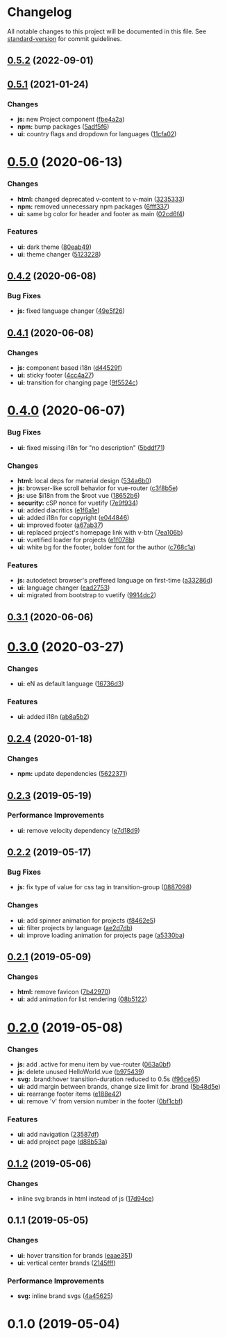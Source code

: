 # Changelog

All notable changes to this project will be documented in this file. See [standard-version](https://github.com/conventional-changelog/standard-version) for commit guidelines.

## [0.5.2](https://github.com/Redpoint1/personal-page/compare/v0.5.1...v0.5.2) (2022-09-01)



## [0.5.1](https://github.com/Redpoint1/personal-page/compare/v0.5.0...v0.5.1) (2021-01-24)


### Changes

* **js:** new Project component ([fbe4a2a](https://github.com/Redpoint1/personal-page/commit/fbe4a2a))
* **npm:** bump packages ([5adf5f6](https://github.com/Redpoint1/personal-page/commit/5adf5f6))
* **ui:** country flags and dropdown for languages ([11cfa02](https://github.com/Redpoint1/personal-page/commit/11cfa02))



# [0.5.0](https://github.com/Redpoint1/personal-page/compare/v0.4.2...v0.5.0) (2020-06-13)


### Changes

* **html:** changed deprecated v-content to v-main ([3235333](https://github.com/Redpoint1/personal-page/commit/3235333))
* **npm:** removed unnecessary npm packages ([6fff337](https://github.com/Redpoint1/personal-page/commit/6fff337))
* **ui:** same bg color for header and footer as main ([02cd6f4](https://github.com/Redpoint1/personal-page/commit/02cd6f4))


### Features

* **ui:** dark theme ([80eab49](https://github.com/Redpoint1/personal-page/commit/80eab49))
* **ui:** theme changer ([5123228](https://github.com/Redpoint1/personal-page/commit/5123228))



## [0.4.2](https://github.com/Redpoint1/personal-page/compare/v0.4.1...v0.4.2) (2020-06-08)


### Bug Fixes

* **js:** fixed language changer ([49e5f26](https://github.com/Redpoint1/personal-page/commit/49e5f26))



## [0.4.1](https://github.com/Redpoint1/personal-page/compare/v0.4.0...v0.4.1) (2020-06-08)


### Changes

* **js:** component based i18n ([d44529f](https://github.com/Redpoint1/personal-page/commit/d44529f))
* **ui:** sticky footer ([4cc4a27](https://github.com/Redpoint1/personal-page/commit/4cc4a27))
* **ui:** transition for changing page ([9f5524c](https://github.com/Redpoint1/personal-page/commit/9f5524c))



# [0.4.0](https://github.com/Redpoint1/personal-page/compare/v0.3.1...v0.4.0) (2020-06-07)


### Bug Fixes

* **ui:** fixed missing i18n for "no description" ([5bddf71](https://github.com/Redpoint1/personal-page/commit/5bddf71))


### Changes

* **html:** local deps for material design ([534a6b0](https://github.com/Redpoint1/personal-page/commit/534a6b0))
* **js:** browser-like scroll behavior for vue-router ([c3f8b5e](https://github.com/Redpoint1/personal-page/commit/c3f8b5e))
* **js:** use $i18n from the $root vue ([18652b6](https://github.com/Redpoint1/personal-page/commit/18652b6))
* **security:** cSP nonce for vuetify ([7e9f934](https://github.com/Redpoint1/personal-page/commit/7e9f934))
* **ui:** added diacritics ([e1f6a1e](https://github.com/Redpoint1/personal-page/commit/e1f6a1e))
* **ui:** added i18n for copyright ([e044846](https://github.com/Redpoint1/personal-page/commit/e044846))
* **ui:** improved footer ([a67ab37](https://github.com/Redpoint1/personal-page/commit/a67ab37))
* **ui:** replaced project's homepage link with v-btn ([7ea106b](https://github.com/Redpoint1/personal-page/commit/7ea106b))
* **ui:** vuetified loader for projects ([e1f078b](https://github.com/Redpoint1/personal-page/commit/e1f078b))
* **ui:** white bg for the footer, bolder font for the author ([c768c1a](https://github.com/Redpoint1/personal-page/commit/c768c1a))


### Features

* **js:** autodetect browser's preffered language on first-time ([a33286d](https://github.com/Redpoint1/personal-page/commit/a33286d))
* **ui:** language changer ([ead2753](https://github.com/Redpoint1/personal-page/commit/ead2753))
* **ui:** migrated from bootstrap to vuetify ([9914dc2](https://github.com/Redpoint1/personal-page/commit/9914dc2))



## [0.3.1](https://github.com/Redpoint1/personal-page/compare/v0.3.0...v0.3.1) (2020-06-06)



# [0.3.0](https://github.com/Redpoint1/personal-page/compare/v0.2.4...v0.3.0) (2020-03-27)


### Changes

* **ui:** eN as default language ([16736d3](https://github.com/Redpoint1/personal-page/commit/16736d3))


### Features

* **ui:** added i18n ([ab8a5b2](https://github.com/Redpoint1/personal-page/commit/ab8a5b2))



## [0.2.4](https://github.com/Redpoint1/personal-page/compare/v0.2.3...v0.2.4) (2020-01-18)


### Changes

* **npm:** update dependencies ([5622371](https://github.com/Redpoint1/personal-page/commit/5622371))



## [0.2.3](https://github.com/Redpoint1/personal-page/compare/v0.2.2...v0.2.3) (2019-05-19)


### Performance Improvements

* **ui:** remove velocity dependency ([e7d18d9](https://github.com/Redpoint1/personal-page/commit/e7d18d9))



## [0.2.2](https://github.com/Redpoint1/personal-page/compare/v0.2.1...v0.2.2) (2019-05-17)


### Bug Fixes

* **js:** fix type of value for css tag in transition-group ([0887098](https://github.com/Redpoint1/personal-page/commit/0887098))


### Changes

* **ui:** add spinner animation for projects ([f8462e5](https://github.com/Redpoint1/personal-page/commit/f8462e5))
* **ui:** filter projects by language ([ae2d7db](https://github.com/Redpoint1/personal-page/commit/ae2d7db))
* **ui:** improve loading animation for projects page ([a5330ba](https://github.com/Redpoint1/personal-page/commit/a5330ba))



## [0.2.1](https://github.com/Redpoint1/personal-page/compare/v0.2.0...v0.2.1) (2019-05-09)


### Changes

* **html:** remove favicon ([7b42970](https://github.com/Redpoint1/personal-page/commit/7b42970))
* **ui:** add animation for list rendering ([08b5122](https://github.com/Redpoint1/personal-page/commit/08b5122))



# [0.2.0](https://github.com/Redpoint1/personal-page/compare/v0.1.2...v0.2.0) (2019-05-08)


### Changes

* **js:** add .active for menu item by vue-router ([063a0bf](https://github.com/Redpoint1/personal-page/commit/063a0bf))
* **js:** delete unused HelloWorld.vue ([b975439](https://github.com/Redpoint1/personal-page/commit/b975439))
* **svg:** .brand:hover transition-duration reduced to 0.5s ([f96ce65](https://github.com/Redpoint1/personal-page/commit/f96ce65))
* **ui:** add margin between brands, change size limit for .brand ([5b48d5e](https://github.com/Redpoint1/personal-page/commit/5b48d5e))
* **ui:** rearrange footer items ([e188e42](https://github.com/Redpoint1/personal-page/commit/e188e42))
* **ui:** remove 'v' from version number in the footer ([0bf1cbf](https://github.com/Redpoint1/personal-page/commit/0bf1cbf))


### Features

* **ui:** add navigation ([23587df](https://github.com/Redpoint1/personal-page/commit/23587df))
* **ui:** add project page ([d88b53a](https://github.com/Redpoint1/personal-page/commit/d88b53a))



## [0.1.2](https://github.com/Redpoint1/personal-page/compare/v0.1.1...v0.1.2) (2019-05-06)


### Changes

* inline svg brands in html instead of js ([17d94ce](https://github.com/Redpoint1/personal-page/commit/17d94ce))



## 0.1.1 (2019-05-05)


### Changes

* **ui:** hover transition for brands ([eaae351](https://github.com/Redpoint1/personal-page/commit/eaae351))
* **ui:** vertical center brands ([2145fff](https://github.com/Redpoint1/personal-page/commit/2145fff))


### Performance Improvements

* **svg:** inline brand svgs ([4a45625](https://github.com/Redpoint1/personal-page/commit/4a45625))



# 0.1.0 (2019-05-04)
